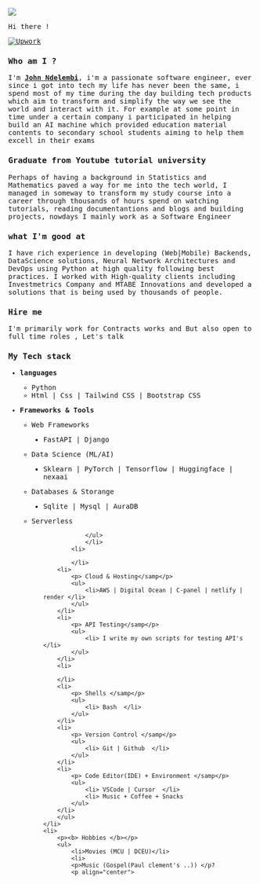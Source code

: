 <!---
Johnndelembi/Johnndelembi is a ✨ special ✨ repository because its `README.md` (this file) appears on your GitHub profile.
You can click the Preview link to take a look at your changes.
--->

![](https://komarev.com/ghpvc/?username=kalebu)


<samp>
<p>Hi there !</p>


[![Upwork](https://img.shields.io/badge/Upwork-Hire%20Me-gray?labelColor=32cd32&style=flat-square&logo=upwork&logoColor=white&link=https://www.upwork.com/o/profiles/users/~013e000d7680a4c985/)](https://www.upwork.com/o/profiles/users/~013e000d7680a4c985/)

### Who am I ?
<p>
I'm <b><a href="https://johnny-dev.onrender.com/#hero">John Ndelembi</a></b>, i'm a passionate software engineer, ever since i got into tech my life has never been the same, i spend most of my time during the day building tech products which aim to transform and simplify the way we see the world and interact with it. For example at some point in time under a certain company i participated in helping build an AI machine which provided education material contents to secondary school students aiming to help them excell in their exams

### Graduate from Youtube tutorial university

Perhaps of having a background in Statistics and Mathematics paved a way for me into the tech world, I managed in someway to transform my study course into a career through thousands of hours spend on watching tutorials, reading documentantions and blogs and building projects, nowdays I mainly work as a Software Engineer

### what I'm good at

I have rich experience in developing (Web|Mobile) Backends, DataScience solutions, Neural Network Architectures and DevOps using Python at high quality following best practices. I worked with High-quality clients including Investmetrics Company and MTABE Innovations and developed a solutions that is being used by thousands of people.


### Hire me 

I'm primarily work for Contracts works and But also open to full time roles , Let's talk


</p>

<h3>My Tech stack</h3>
<ul>
    <li>
        <p><b>languages</b></p>
        <ul>
            <li>Python </li>
            <li>Html | Css | Tailwind CSS | Bootstrap CSS </li>
        </ul>
    </li>
    <li>
        <p><b>Frameworks & Tools</b></p>
        <ul>
            <li>
                <p>Web Frameworks</p>
                <ul>
                    <li> FastAPI | Django </li>
                </ul>
            <li>
                <p>Data Science (ML/AI)</p>
                <ul>
                    <li>Sklearn | PyTorch | Tensorflow | Huggingface | nexaai </li>
                </ul>
            </li>
            <li>
                <p> Databases & Storange</p>
                <ul>
                    <li> Sqlite | Mysql | AuraDB</li>
                </ul>
                </li>
            <li>
                <p>Serverless</p>
                <ul>
                    
                </ul>
                </li>
            <li>
                
            </li>
        <li>
            <p> Cloud & Hosting</samp</p>
            <ul>
                <li>AWS | Digital Ocean | C-panel | netlify | render </li>
            </ul>
        </li>
        <li>
            <p> API Testing</samp</p>
            <ul>
                <li> I write my own scripts for testing API's </li>
            </ul>
        </li>
        <li>
            
        </li>
        <li>
            <p> Shells </samp</p>
            <ul>
                <li> Bash  </li>
            </ul>
        </li>
        <li>
            <p> Version Control </samp</p>
            <ul>
                <li> Git | Github  </li>
            </ul>
        </li>
        <li>
            <p> Code Editor(IDE) + Environment </samp</p>
            <ul>
                <li> VSCode | Cursor  </li>
                <li> Music + Coffee + Snacks
            </ul>
        </li>
        </ul>
    </li>
    <li>
        <p><b> Hobbies </b></p>
        <ul>
            <li>Movies (MCU | DCEU)</li>
            <li>
            <p>Music (Gospel(Paul clement's ..)) </p?
            <p align="center">
</p>
               </li>
</ul>
</samp>

                        

